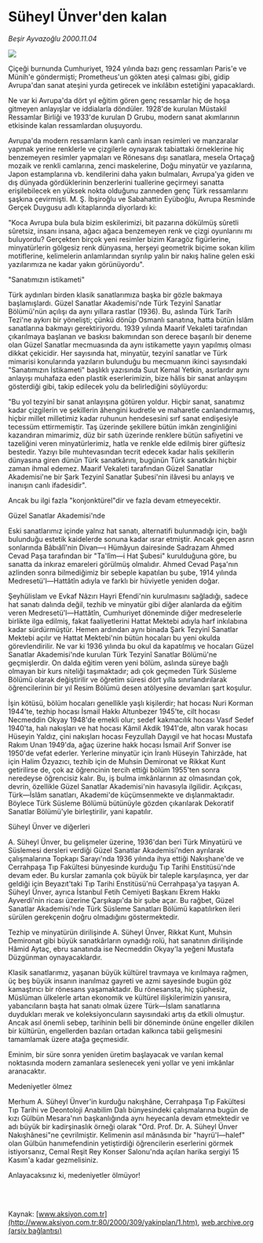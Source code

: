 # Süheyl Ünver'den kalan

*Beşir Ayvazoğlu 2000.11.04*

<div>
 <img border="0" src="/web/20020214182220im_/http://www.aksiyon.com.tr/yazar/besirayvazoglu.jpg"/>
 <p class="spot">
  Çiçeği burnunda Cumhuriyet, 1924 yılında bazı genç ressamları Paris'e ve Münih'e göndermişti; Prometheus'un gökten ateşi çalması gibi, gidip Avrupa'dan sanat ateşini yurda getirecek ve inkılâbın estetiğini yapacaklardı.
 </p>
 <p class="metin">
 </p>
 <p class="metin">
  Ne var ki Avrupa'da dört yıl eğitim gören genç ressamlar hiç de hoşa gitmeyen anlayışlar ve iddialarla döndüler. 1928'de kurulan Müstakil Ressamlar Birliği ve 1933'de kurulan D Grubu, modern sanat akımlarının etkisinde kalan ressamlardan oluşuyordu.
 </p>
 <p class="metin">
  Avrupa'da modern ressamların kanlı canlı insan resimleri ve manzaralar yapmak yerine renklerle ve çizgilerle oynayarak tabiattaki örneklerine hiç benzemeyen resimler yapmaları ve Rönesans dışı sanatlara, mesela Ortaçağ mozaik ve renkli camlarına, zenci maskelerine, Doğu minyatür ve yazılarına, Japon estamplarına vb. kendilerini daha yakın bulmaları, Avrupa'ya giden ve dış dünyada gördüklerinin benzerlerini tuallerine geçirmeyi sanatta erişilebilecek en yüksek nokta olduğunu zanneden genç Türk ressamlarını şaşkına çevirmişti. M. Ş. İbşiroğlu ve Sabahattin Eyüboğlu, Avrupa Resminde Gerçek Duygusu adlı kitaplarında diyorlardı ki:
 </p>
 <p class="metin">
  "Koca Avrupa bula bula bizim eskilerimizi, bit pazarına dökülmüş sûretli sûretsiz, insanı insana, ağacı ağaca benzemeyen renk ve çizgi oyunlarını mı buluyordu? Gerçekten birçok yeni resimler bizim Karagöz figürlerine, minyatürlerin gölgesiz renk dünyasına, herşeyi geometrik biçime sokan kilim motiflerine, kelimelerin anlamlarından sıyrılıp yalın bir nakış haline gelen eski yazılarımıza ne kadar yakın görünüyordu".
 </p>
 <p class="metin">
  "Sanatımızın istikameti"
 </p>
 <p class="metin">
  Türk aydınları birden klasik sanatlarımıza başka bir gözle bakmaya başlamışlardı. Güzel Sanatlar Akademisi'nde Türk Tezyinî Sanatlar Bölümü'nün açılışı da aynı yıllara rastlar (1936). Bu, aslında Türk Tarih Tezi'ne aykırı bir yönelişti; çünkü dönüp Osmanlı sanatına, hatta bütün İslâm sanatlarına bakmayı gerektiriyordu. 1939 yılında Maarif Vekaleti tarafından çıkarılmaya başlanan ve baskısı bakımından son derece başarılı bir deneme olan Güzel Sanatlar mecmuasında da aynı istikamette yayın yapılmış olması dikkat çekicidir. Her sayısında hat, minyatür, tezyinî sanatlar ve Türk mimarisi konularında yazıların bulunduğu bu mecmuanın ikinci sayısındaki "Sanatımızın İstikameti" başlıklı yazısında Suut Kemal Yetkin, asırlardır aynı anlayışı muhafaza eden plastik eserlerimizin, bize hâlis bir sanat anlayışını gösterdiği gibi, takip edilecek yolu da belirlediğini söylüyordu:
 </p>
 <p class="metin">
  "Bu yol tezyinî bir sanat anlayışına götüren yoldur. Hiçbir sanat, sanatımız kadar çizgilerin ve şekillerin âhengini kudretle ve maharetle canlandırmamış, hiçbir millet milletimiz kadar ruhunun hendesesini sırf sanat endişesiyle tecessüm ettirmemiştir. Taş üzerinde şekillere bütün imkân zenginliğini kazandıran mimarimiz, düz bir satıh üzerinde renklere bütün safiyetini ve tazeliğini veren minyatürlerimiz, hatla ve renkle elde edilmiş birer güftesiz bestedir. Yazıyı bile muhtevasından tecrit edecek kadar halis şekillerin dünyasına giren dünün Türk sanatkârını, bugünün Türk sanatkârı hiçbir zaman ihmal edemez. Maarif Vekaleti tarafından Güzel Sanatlar Akademisi'ne bir Şark Tezyinî Sanatlar Şubesi'nin ilâvesi bu anlayış ve inanışın canlı ifadesidir".
 </p>
 <p class="metin">
  Ancak bu ilgi fazla "konjonktürel"dir ve fazla devam etmeyecektir.
 </p>
 <p class="metin">
  Güzel Sanatlar Akademisi'nde
 </p>
 <p class="metin">
  Eski sanatlarımız içinde yalnız hat sanatı, alternatifi bulunmadığı için, bağlı bulunduğu estetik kaidelerde sonuna kadar ısrar etmiştir. Ancak geçen asrın sonlarında Bâbıâlî'nin Divan—ı Hümâyun dairesinde Sadrazam Ahmed Cevad Paşa tarafından bir "Ta'lîm—i Hat Şubesi" kurulduğuna göre, bu sanatta da inkıraz emareleri görülmüş olmalıdır. Ahmed Cevad Paşa'nın azlinden sonra bilmediğimiz bir sebeple kapatılan bu şube, 1914 yılında Medresetü'l—Hattâtîn adıyla ve farklı bir hüviyetle yeniden doğar.
 </p>
 <p class="metin">
  Şeyhülislam ve Evkaf Nâzırı Hayri Efendi'nin kurulmasını sağladığı, sadece hat sanatı dalında değil, tezhib ve minyatür gibi diğer alanlarda da eğitim veren Medresetü'l—Hattâtîn, Cumhuriyet döneminde diğer medreselerle birlikte ilga edilmiş, fakat faaliyetlerini Hattat Mektebi adıyla harf inkılabına kadar sürdürmüştür. Hemen ardından aynı binada Şark Tezyinî Sanatlar Mektebi açılır ve Hattat Mektebi'nin bütün hocaları bu yeni okulda görevlendirilir. Ne var ki 1936 yılında bu okul da kapatılmış ve hocaları Güzel Sanatlar Akademisi'nde kurulan Türk Tezyinî Sanatlar Bölümü'ne geçmişlerdir. On dalda eğitim veren yeni bölüm, aslında süreye bağlı olmayan bir kurs niteliği taşımaktadır; adı çok geçmeden Türk Süsleme Bölümü olarak değiştirilir ve öğretim süresi dört yılla sınırlandırılarak öğrencilerinin bir yıl Resim Bölümü desen atölyesine devamları şart koşulur.
 </p>
 <p class="metin">
  İşin kötüsü, bölüm hocaları genellikle yaşlı kişilerdir; hat hocası Nuri Korman 1944'te, tezhip hocası İsmail Hakkı Altunbezer 1945'te, cilt hocası Necmeddin Okyay 1948'de emekli olur; sedef kakmacılık hocası Vasıf Sedef 1940'ta, halı nakışları ve hat hocası Kâmil Akdik 1941'de, altın varak hocası Hüseyin Yaldız, çini nakışları hocası Feyzullah Dayıgil ve hat hocası Mustafa Rakım Unan 1949'da, ağaç üzerine hakk hocası İsmail Arif Sonver ise 1950'de vefat ederler. Yerlerine minyatür için İranlı Hüseyin Tahirzâde, hat için Halim Özyazıcı, tezhib için de Muhsin Demironat ve Rikkat Kunt getirilirse de, çok az öğrencinin tercih ettiği bölüm 1955'ten sonra neredeyse öğrencisiz kalır. Bu, iş bulma imkânlarının az olmasından çok, devrin, özellikle Güzel Sanatlar Akademisi'nin havasıyla ilgilidir. Açıkçası, Türk—İslâm sanatları, Akademi'de küçümsenmekte ve dışlanmaktadır. Böylece Türk Süsleme Bölümü bütünüyle gözden çıkarılarak Dekoratif Sanatlar Bölümü'yle birleştirilir, yani kapatılır.
 </p>
 <p class="metin">
  Süheyl Ünver ve diğerleri
 </p>
 <p class="metin">
  A. Süheyl Ünver, bu gelişmeler üzerine, 1936'dan beri Türk Minyatürü ve Süslemesi dersleri verdiği Güzel Sanatlar Akademisi'nden ayrılarak çalışmalarına Topkapı Sarayı'nda 1936 yılında ihya ettiği Nakışhane'de ve Cerrahpaşa Tıp Fakültesi bünyesinde kurduğu Tıp Tarihi Enstitüsü'nde devam eder. Bu kurslar zamanla çok büyük bir taleple karşılaşınca, yer dar geldiği için Beyazıt'taki Tıp Tarihi Enstitüsü'nü Cerrahpaşa'ya taşıyan A. Süheyl Ünver, ayrıca İstanbul Fetih Cemiyeti Başkanı Ekrem Hakkı Ayverdi'nin ricası üzerine Çarşıkapı'da bir şube açar. Bu rağbet, Güzel Sanatlar Akademisi'nde Türk Süsleme Sanatları Bölümü kapatılırken ileri sürülen gerekçenin doğru olmadığını göstermektedir.
 </p>
 <p class="metin">
  Tezhip ve minyatürün dirilişinde A. Süheyl Ünver, Rikkat Kunt, Muhsin Demironat gibi büyük sanatkârların oynadığı rolü, hat sanatının dirilişinde Hâmid Aytaç, ebru sanatında ise Necmeddin Okyay'la yeğeni Mustafa Düzgünman oynayacaklardır.
 </p>
 <p class="metin">
  Klasik sanatlarımız, yaşanan büyük kültürel travmaya ve kırılmaya rağmen, üç beş büyük insanın inanılmaz gayreti ve azmi sayesinde bugün göz kamaştırıcı bir rönesans yaşamaktadır. Bu rönesansta, hiç şüphesiz, Müslüman ülkelerle artan ekonomik ve kültürel ilişkilerimizin yanısıra, yabancıların başta hat sanatı olmak üzere Türk—İslam sanatlarına duydukları merak ve koleksiyoncuların sayısındaki artış da etkili olmuştur. Ancak asıl önemli sebep, tarihinin belli bir döneminde önüne engeller dikilen bir kültürün, engellerden bazıları ortadan kalkınca tabii gelişmesini tamamlamak üzere atağa geçmesidir.
 </p>
 <p class="metin">
  Eminim, bir süre sonra yeniden üretim başlayacak ve varılan kemal noktasında modern zamanlara seslenecek yeni yollar ve yeni imkânlar aranacaktır.
 </p>
 <p class="metin">
  Medeniyetler ölmez
 </p>
 <p class="metin">
  Merhum A. Süheyl Ünver'in kurduğu nakışhâne, Cerrahpaşa Tıp Fakültesi Tıp Tarihi ve Deontoloji Anabilim Dalı bünyesindeki çalışmalarına bugün de kızı Gülbün Mesara'nın başkanlığında aynı heyecanla devam etmektedir ve adı büyük bir kadirşinaslık örneği olarak "Ord. Prof. Dr. A. Süheyl Ünver Nakışhânesi"ne çevrilmiştir. Kelimenin asıl mânâsında bir "hayrü'l—halef" olan Gülbün hanımefendinin yetiştirdiği öğrencilerin eserlerini görmek istiyorsanız, Cemal Reşit Rey Konser Salonu'nda açılan harika sergiyi 15 Kasım'a kadar gezmelisiniz.
 </p>
 <p class="metin">
  Anlayacaksınız ki, medeniyetler ölmüyor!
 </p>
 <p class="metin">
 </p>
 <br/>
 <br/>
</div>

Kaynak: [www.aksiyon.com.tr](http://www.aksiyon.com.tr:80/2000/309/yakinplan/1.htm), [web.archive.org (arşiv bağlantısı)](http://web.archive.org/web/20020214182220/http://www.aksiyon.com.tr:80/2000/309/yakinplan/1.htm)
